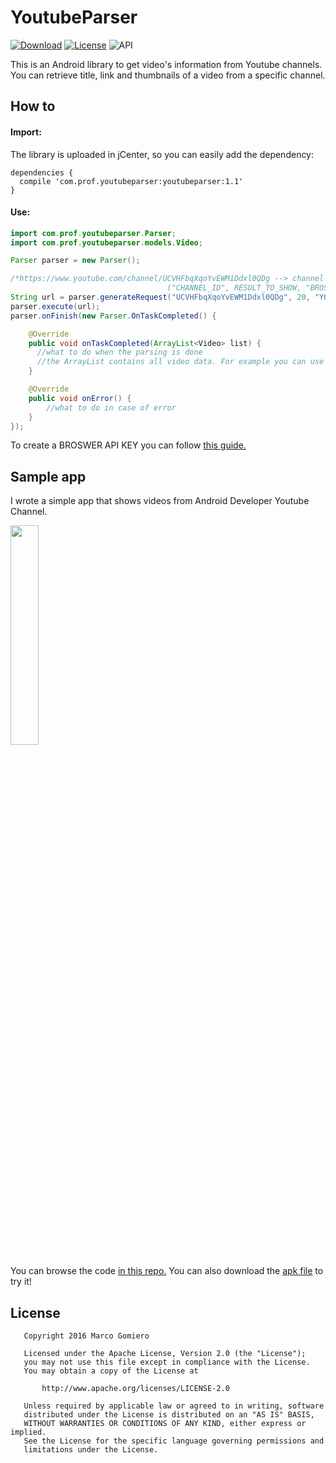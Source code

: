 # YoutubeParser
[![Download](https://api.bintray.com/packages/prof18/maven/YoutubeParser/images/download.svg)](https://bintray.com/prof18/maven/YoutubeParser/_latestVersion)
[![License](https://img.shields.io/badge/License-MIT-blue.svg?style=flat)](http://opensource.org/licenses/MIT) 
![API](https://img.shields.io/badge/API-15%2B-brightgreen.svg?style=flat)

This is an Android library to get video's information from Youtube channels. You can retrieve title, link and thumbnails
of a video from a specific channel. 

## How to
#### Import:
The library is uploaded in jCenter, so you can easily add the dependency:
```Gradle
dependencies {
  compile 'com.prof.youtubeparser:youtubeparser:1.1'
}
```
#### Use:
```Java
import com.prof.youtubeparser.Parser;
import com.prof.youtubeparser.models.Video;

Parser parser = new Parser();

/*https://www.youtube.com/channel/UCVHFbqXqoYvEWM1Ddxl0QDg --> channel id = UCVHFbqXqoYvEWM1Ddxl0QDg
                                   ("CHANNEL_ID", RESULT_TO_SHOW, "BROSWER_API_KEY)*/
String url = parser.generateRequest("UCVHFbqXqoYvEWM1Ddxl0QDg", 20, "YOUR_BROSWER_API_KEY");
parser.execute(url);
parser.onFinish(new Parser.OnTaskCompleted() {

    @Override
    public void onTaskCompleted(ArrayList<Video> list) {
      //what to do when the parsing is done
      //the ArrayList contains all video data. For example you can use it for your adapter
    }

    @Override
    public void onError() {
        //what to do in case of error
    }
});
```
To create a BROSWER API KEY you can follow 
<a href="https://support.google.com/cloud/answer/6158862?hl=en#creating-browser-api-keys"> this guide.</a>
## Sample app
I wrote a simple app that shows videos from Android Developer Youtube Channel. 

<img src="https://raw.githubusercontent.com/prof18/YoutubeParser/master/Screen.png" width="30%" height="30%">

You can browse the code <a href="https://github.com/prof18/YoutubeParser/tree/master/app"> in this repo.</a> 
You can also download the <a href="https://github.com/prof18/YoutubeParser/blob/master/YoutubeParser.apk"> apk file</a> to try it!

## License
```
   Copyright 2016 Marco Gomiero

   Licensed under the Apache License, Version 2.0 (the "License");
   you may not use this file except in compliance with the License.
   You may obtain a copy of the License at

       http://www.apache.org/licenses/LICENSE-2.0

   Unless required by applicable law or agreed to in writing, software
   distributed under the License is distributed on an "AS IS" BASIS,
   WITHOUT WARRANTIES OR CONDITIONS OF ANY KIND, either express or implied.
   See the License for the specific language governing permissions and
   limitations under the License.
```
